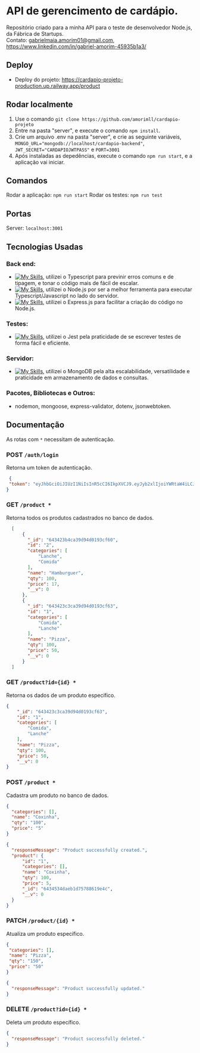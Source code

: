 # API de gerencimento de cardápio.

Repositório criado para a minha API para o teste de desenvolvedor Node.js, da Fábrica de Startups. <br/> Contato: [gabrielmaia.amorim01@gmail.com](mailto:gabrielmaia.amorim01@gmail.com?subject=[GitHub]%20Source%20Han%20Sans), https://www.linkedin.com/in/gabriel-amorim-45935b1a3/

## Deploy

- Deploy do projeto: https://cardapio-projeto-production.up.railway.app/product

## Rodar localmente

1. Use o comando `git clone https://github.com/amorimll/cardapio-projeto`
2. Entre na pasta "server", e execute o comando `npm install`.
3. Crie um arquivo .env na pasta "server", e crie as seguinte variáveis, `MONGO_URL="mongodb://localhost/cardapio-backend"`, `JWT_SECRET="CARDAPIOJWTPASS"` e `PORT=3001`
4. Após instaladas as depedências, execute o comando `npm run start`, e a aplicação vai iniciar.

## Comandos

Rodar a aplicação: `npm run start`
Rodar os testes: `npm run test`

## Portas

Server: `localhost:3001`

## Tecnologias Usadas

### Back end: 
- [![My Skills](https://skillicons.dev/icons?i=ts)](https://skillicons.dev), utilizei o Typescript para previnir erros comuns e de tipagem, e tonar o código mais de fácil de escalar.
- [![My Skills](https://skillicons.dev/icons?i=nodejs)](https://skillicons.dev), utilizei o Node.js por ser a melhor ferramenta para executar Typescript/Javascript no lado do servidor.
- [![My Skills](https://skillicons.dev/icons?i=express)](https://skillicons.dev), utilizei o Express.js para facilitar a criação do código no Node.js.
### Testes:
- [![My Skills](https://skillicons.dev/icons?i=jest)](https://skillicons.dev), utilizei o Jest pela praticidade de se escrever testes de forma fácil e eficiente.
### Servidor: 
- [![My Skills](https://skillicons.dev/icons?i=mongodb)](https://skillicons.dev), utilizei o MongoDB pela alta escalabilidade, versatilidade e praticidade em armazenamento de dados e consultas.
### Pacotes, Bibliotecas e Outros:
- nodemon, mongoose, express-validator, dotenv, jsonwebtoken.

## Documentação

As rotas com `*` necessitam de autenticação.

### POST `/auth/login`
  Retorna um token de autenticação.
   ```json
    {
	"token": "eyJhbGciOiJIUzI1NiIsInR5cCI6IkpXVCJ9.eyJyb2xlIjoiYWRtaW4iLCJpYXQiOjE2ODExNDc1NDEsImV4cCI6MTY4MTIzMzk0MX0.R4-5lLaBBIMHCIBS2hqwCh69Bkz7ItqxV4IqT1O55Ig"
}
  ```
### GET `/product *`
  Retorna todos os produtos cadastrados no banco de dados.
  ```json
    [
		{
          "_id": "643423b4ca39d94d0193cf60",
          "id": "2",
          "categories": [
              "Lanche",
              "Comida"
          ],
          "name": "Hamburguer",
          "qty": 100,
          "price": 17,
          "__v": 0
		},
		{
          "_id": "643423c3ca39d94d0193cf63",
          "id": "1",
          "categories": [
              "Comida",
              "Lanche"
          ],
          "name": "Pizza",
          "qty": 100,
          "price": 50,
          "__v": 0
		}
    ]
  ```
### GET `/product?id={id} *`
  Retorna os dados de um produto específico.
  ```json
  {
      "_id": "643423c3ca39d94d0193cf63",
      "id": "1",
      "categories": [
          "Comida",
          "Lanche"
      ],
      "name": "Pizza",
      "qty": 100,
      "price": 50,
      "__v": 0
  }
  ```
### POST `/product *`
  Cadastra um produto no banco de dados.
  
  ```json
  {
    "categories": [],
    "name": "Coxinha",
    "qty": "100",
    "price": "5"
  }
  ```
  
  ```json
  {
	"responseMessage": "Product successfully created.",
	"product": {
		"id": "1",
		"categories": [],
		"name": "Coxinha",
		"qty": 100,
		"price": 5,
		"_id": "6434534daeb1d75788619e4c",
		"__v": 0
	}
}
  ```

### PATCH `/product/{id} *`
 Atualiza um produto específico.
 
   ```json
  {
    "categories": [],
    "name": "Pizza",
    "qty": "150",
    "price": "50"
  }
  ```
  
  ```json
  {
	"responseMessage": "Product successfully updated."
  }
  ```

### DELETE `/product?id={id} *`
  Deleta um produto específico.
  
  ```json
  {
	"responseMessage": "Product successfully deleted."
  }
  ```
